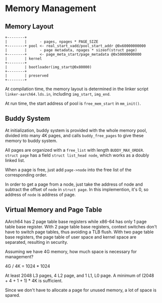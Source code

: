 # Memory Management

## Memory Layout

```text
+--------+
|        |      - pages, npages * PAGE_SIZE
+--------+ pool <- real_start_vadd/pool_start_addr @0x60000000000
|        |      - page metadata, npages * sizeof(struct page)
+--------+      <- page_meta_start/page_metadata @0x50000000000
|        | kernel
+--------+
|        | bootloader(img_start@0x80000)
+--------+
|        | preserved
+--------+
```

At compilation time, the memory layout is determined in the linker script `linker-aarch64.lds.in`, including `img_start`, `img_end`.

At run time, the start address of pool is `free_mem_start` in `mm_init()`.

## Buddy System

At initialization, buddy system is provided with the whole memory pool, divided into many 4K pages, and calls `buddy_free_pages` to give these memory to buddy system.

All pages are organized with a `free_list` with length `BUDDY_MAX_ORDER`.
`struct page` has a field `struct list_head node`, which works as a doubly linked list.

When a page is free, just add `page->node` into the free list of the corresponding order.

In order to get a page from a node, just take the address of node and subtract the offset of `node` in `struct page`. In this implemention, it's 0, so address of `node` is address of page.

## Virtual Memory and Page Table

AArch64 has 2 page table base registers while x86-64 has only 1 page table base register. With 2 page table base registers, context switches don't have to switch page tables, thus avoiding a TLB flush. With two page table base registers, the page table of user space and kernel space are separated, resulting in security.

Assuming we have 4G memory, how much space is necessary for management?

4G / 4K = 1024 * 1024

At least 2048 L3 pages, 4 L2 page, and 1 L1, L0 page. A minimum of (2048 + 4 + 1 + 1) * 4K is sufficient.

Since we don't have to allocate a page for unused memory, a lot of space is spared.
